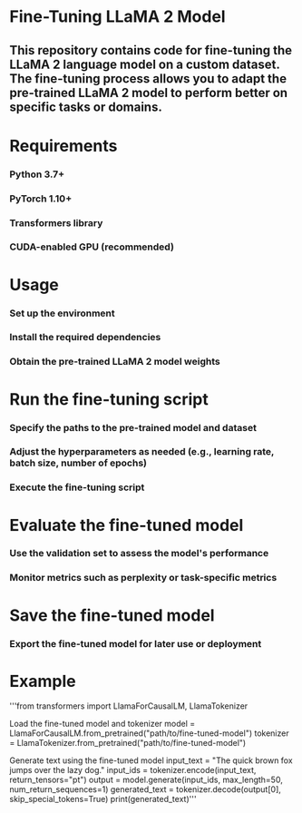 # Fine-Tuning LLaMA 2 Model

## This repository contains code for fine-tuning the LLaMA 2 language model on a custom dataset. The fine-tuning process allows you to adapt the pre-trained LLaMA 2 model to perform better on specific tasks or domains.

# Requirements
### Python 3.7+
### PyTorch 1.10+
### Transformers library
### CUDA-enabled GPU (recommended)

# Usage
### Set up the environment
### Install the required dependencies
### Obtain the pre-trained LLaMA 2 model weights

# Run the fine-tuning script
### Specify the paths to the pre-trained model and dataset
### Adjust the hyperparameters as needed (e.g., learning rate, batch size, number of epochs)
### Execute the fine-tuning script


# Evaluate the fine-tuned model
### Use the validation set to assess the model's performance
### Monitor metrics such as perplexity or task-specific metrics

# Save the fine-tuned model
### Export the fine-tuned model for later use or deployment

# Example

'''from transformers import LlamaForCausalLM, LlamaTokenizer

Load the fine-tuned model and tokenizer
model = LlamaForCausalLM.from_pretrained("path/to/fine-tuned-model")
tokenizer = LlamaTokenizer.from_pretrained("path/to/fine-tuned-model")

Generate text using the fine-tuned model
input_text = "The quick brown fox jumps over the lazy dog."
input_ids = tokenizer.encode(input_text, return_tensors="pt")
output = model.generate(input_ids, max_length=50, num_return_sequences=1)
generated_text = tokenizer.decode(output[0], skip_special_tokens=True)
print(generated_text)'''

